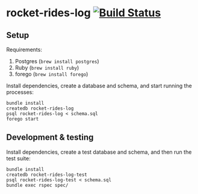 # rocket-rides-log [![Build Status](https://travis-ci.org/brandur/rocket-rides-log.svg?branch=master)](https://travis-ci.org/brandur/rocket-rides-log)

## Setup

Requirements:

1. Postgres (`brew install postgres`)
2. Ruby (`brew install ruby`)
3. forego (`brew install forego`)

Install dependencies, create a database and schema, and start running the
processes:

```
bundle install
createdb rocket-rides-log
psql rocket-rides-log < schema.sql
forego start
```

## Development & testing

Install dependencies, create a test database and schema, and then run the test
suite:

```
bundle install
createdb rocket-rides-log-test
psql rocket-rides-log-test < schema.sql
bundle exec rspec spec/
```
